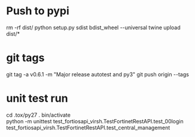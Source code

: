 # Push to pypi
rm -rf dist/ 
python setup.py sdist bdist_wheel --universal 
twine upload dist/* 

# git tags
git tag -a v0.6.1 -m "Major release autotest and py3" 
git push origin --tags 

# unit test run
cd .tox/py27 
. bin/activate  
python -m unittest test_fortiosapi_virsh.TestFortinetRestAPI.test_00login test_fortiosapi_virsh.TestFortinetRestAPI.test_central_management
